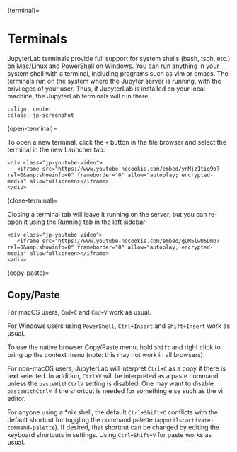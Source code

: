 (terminal)=

# Terminals

JupyterLab terminals provide full support for system shells (bash, tsch,
etc.) on Mac/Linux and PowerShell on Windows. You can run anything in
your system shell with a terminal, including programs such as vim or
emacs. The terminals run on the system where the Jupyter server is
running, with the privileges of your user. Thus, if JupyterLab is
installed on your local machine, the JupyterLab terminals will run
there.

```{image} ../images/terminal-layout.png
:align: center
:class: jp-screenshot
```

(open-terminal)=

To open a new terminal, click the `+` button in the file browser and
select the terminal in the new Launcher tab:

```{raw} html
<div class="jp-youtube-video">
   <iframe src="https://www.youtube-nocookie.com/embed/ynMjz1tiq9o?rel=0&amp;showinfo=0" frameborder="0" allow="autoplay; encrypted-media" allowfullscreen></iframe>
</div>
```

(close-terminal)=

Closing a terminal tab will leave it running on the server, but you can
re-open it using the Running tab in the left sidebar:

```{raw} html
<div class="jp-youtube-video">
   <iframe src="https://www.youtube-nocookie.com/embed/gDM5lwU6Dmo?rel=0&amp;showinfo=0" frameborder="0" allow="autoplay; encrypted-media" allowfullscreen></iframe>
</div>
```

(copy-paste)=

## Copy/Paste

For macOS users, `Cmd+C` and `Cmd+V` work as usual.

For Windows users using `PowerShell`, `Ctrl+Insert` and `Shift+Insert` work as usual.

To use the native browser Copy/Paste menu, hold `Shift` and right click to bring up the
context menu (note: this may not work in all browsers).

For non-macOS users, JupyterLab will interpret `Ctrl+C` as a copy if there is text selected.
In addition, `Ctrl+V` will be interpreted as a paste command unless the `pasteWithCtrlV`
setting is disabled. One may want to disable `pasteWithCtrlV` if the shortcut is needed
for something else such as the vi editor.

For anyone using a \*nix shell, the default `Ctrl+Shift+C` conflicts with the default
shortcut for toggling the command palette (`apputils:activate-command-palette`).
If desired, that shortcut can be changed by editing the keyboard shortcuts in settings.
Using `Ctrl+Shift+V` for paste works as usual.
